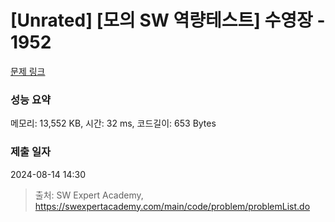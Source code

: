 # [Unrated] [모의 SW 역량테스트] 수영장 - 1952 

[문제 링크](https://swexpertacademy.com/main/code/problem/problemDetail.do?contestProbId=AV5PpFQaAQMDFAUq) 

### 성능 요약

메모리: 13,552 KB, 시간: 32 ms, 코드길이: 653 Bytes

### 제출 일자

2024-08-14 14:30



> 출처: SW Expert Academy, https://swexpertacademy.com/main/code/problem/problemList.do